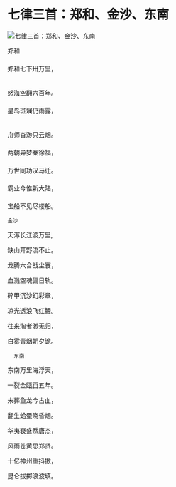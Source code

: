 七律三首：郑和、金沙、东南
====

			

                                                                   




![七律三首：郑和、金沙、东南](http://simg.sinajs.cn/blog7style/images/common/sg_trans.gif)                                                                                                                                       




郑和  
　　   
郑和七下卅万里，   
　　 




怒海空翻六百年。   
　　   
星岛斑斓仍雨露，   
　　 




舟师杳渺只云烟。   
　　   
两朝异梦秦徐福，   
　　   
万世同功汉马迁。   
　　   
霸业今惟新大陆，   
　　   
宝船不见尽楼船。   











    金沙   
  
天泻长江波万里,   
  
缺山开野流不止。   
  
龙腾六合战尘寰，   
  
血溅空魂偏日轨。   
  
碎甲沉沙幻彩章，   
  
凉光透浪飞红鲤。   
  
往来淘者渺无归，   
  
白雾青烟朝夕诡。 




    




      东南




东南万里海浮天，







一裂金瓯百五年。




  
未葬鱼龙今古血，







翻生蛤蜃晓昏烟。




  
华夷衰盛忝唐杰，







风雨苍黄思郑贤。




  
十亿神州重抖擞，







昆仑拔掷浪波填。




  



















